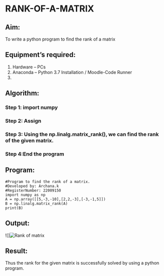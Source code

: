 # RANK-OF-A-MATRIX
## Aim:
To write a python program to find the rank of a matrix

## Equipment’s required:
1. 	Hardware – PCs
2. 	Anaconda – Python 3.7 Installation / Moodle-Code Runner
3. 	
## Algorithm:
### Step 1: import numpy
### Step 2: Assign 
### Step 3: Using the np.linalg.matrix_rank(), we can find the rank of the given matrix.
### Step 4:End the program

## Program:
```
#Program to find the rank of a matrix.
#Developed by: Archana.k 
#RegisterNumber: 22009150
import numpy as np
A = np.array([[5,-3,-10],[2,2,-3],[-3,-1,5]])
B = np.linalg.matrix_rank(A)
print(B)
```
## Output:
![]![Rank of matrix](https://user-images.githubusercontent.com/118708624/210082431-d5438b30-2ab4-421a-95b8-a719b8bc989f.png)
## Result:
Thus the rank for the given matrix is successfully solved by  using a python program.

